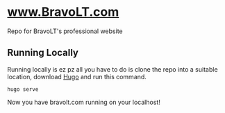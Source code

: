 # www.BravoLT.com
Repo for BravoLT's professional website

## Running Locally
Running locally is ez pz all you have to do is clone the repo into a suitable location, download [Hugo](https://gohugo.io/) and run this command.

```
hugo serve
``` 

Now you have bravolt.com running on your localhost!
